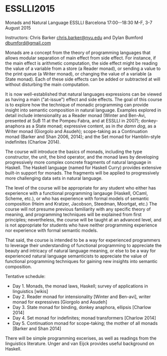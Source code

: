 # ESSLLI2015

Monads and Natural Language
ESSLLI Barcelona
17:00--18:30 M-F, 3-7 August 2015

Instructors: Chris Barker <chris.barker@nyu.edu> and Dylan Bumford
<dbumford@gmail.com>


Monads are a concept from the theory of programming
languages that allows modular separation of main effect from side
effect.  For instance, if the main effect is arithmetic computation,
the side effect might be reading the value of a variable from a store
(a Reader monad), or sending a value to the print queue (a Writer
monad), or changing the value of a variable (a State monad).  Each of
these side effects can be added or subtracted at will without
disturbing the main computation.

It is now well-established that natural languages expressions can be
viewed as having a main ("at-issue") effect and side effects.  The
goal of this course is to explore how the technique of monadic
programming can provide insight into semantic composition in natural
language.  Examples explored in detail include intensionality as a
Reader monad (Winter and Ben-Avi, presented at SuB 11 at the Pompeu
Fabra, and at ESSLLI in 2007); donkey-anaphora as a State monad;
expressive content, as in *the damn dog*, as a Writer monad
(Giorgolo and Asudeh); scope-taking as a Continuation monad (Barker
and Shan 2006, 2014); and the Set monad for Hamblin-style indefinites
(Charlow 2014).

The course will introduce the basics of monads, including the type
constructor, the unit, the bind operator, and the monad laws by
developing progressively more complex concrete fragments of natural
language in Haskell.  The Haskell language (named for Haskell Curry)
provides extensive built-in support for monads.  The fragments will be
applied to progressively more challenging data sets in natural
language.

The level of the course will be appropriate for any student who either
has experience with a functional programming langauge (Haskell, OCaml,
Scheme, etc.), or who has experience with formal models of semantic
composition (Heim and Kratzer, Jacobson, Steedman, Moortgat, etc.)
The course will not presume previous familiarity with any specific
theory of meaning, and programming techniques will be explained from
first principles; nevertheless, the course will be taught at an
advanced level, and is not appropriate for students who have neither
programming experience nor experience with formal semantic models.

That said, the course is intended to be a way for experienced
programmers to leverage their understanding of functional programming
to appreciate the beauty and intricacy of natural language meaning, or
else to be a way for experienced natural language semanticists to
appreciate the value of functional programming techniques for gaining
new insights into semantic composition.

Tentative schedule:

* Day 1. Monads, the monad laws, Haskell; survey of applications in linguistics [wikis]
* Day 2. Reader monad for intensionality [Winter and Ben-avi], writer monad for expressives [Giorgolo and Asudeh]
* Day 3. State monad for binding, donkey anaphora, ellipsis [Charlow 2014]
* Day 4. Set monad for indefinites; monad transformers [Charlow 2014]
* Day 5. Continuation monad for scope-taking; the mother of all monads [Barker and Shan 2014]

There will be simple programming excerises, as well as readings from
the linguistics literature.  Unger and van Eijck provides useful
background on Haskell.
